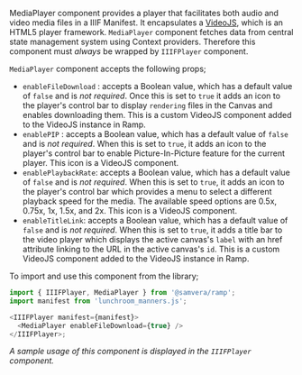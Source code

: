 MediaPlayer component provides a player that facilitates both audio and video media files in a IIIF Manifest. It encapsulates a [VideoJS](https://videojs.com/), which is an HTML5 player framework. `MediaPlayer` component fetches data from central state management system using Context providers. Therefore this component must *always* be wrapped by `IIIFPlayer` component.

`MediaPlayer` component accepts the following props;

- `enableFileDownload` : accepts a Boolean value, which has a default value of `false` and is _not required_. Once this is set to `true` it adds an icon to the player's control bar to display `rendering` files in the Canvas and enables downloading them. This is a custom VideoJS component added to the VideoJS instance in Ramp.
- `enablePIP` : accepts a Boolean value, which has a default value of `false` and is _not required_. When this is set to `true`, it adds an icon to the player's control bar to enable Picture-In-Picture feature for the current player. This icon is a VideoJS component.
- `enablePlaybackRate`: accepts a Boolean value, which has a default value of `false` and is _not required_. When this is set to `true`, it adds an icon to the player's control bar which provides a menu to select a different playback speed for the media. The available speed options are 0.5x, 0.75x, 1x, 1.5x, and 2x. This icon is a VideoJS component.
- `enableTitleLink`: accepts a Boolean value, which has a default value of `false` and is _not required_. When this is set to `true`, it adds a title bar to the video player which displays the active canvas's `label` with an href attribute linking to the URL in the active canvas's `id`. This is a custom VideoJS component added to the VideoJS instance in Ramp.

To import and use this component from the library;
```js static
import { IIIFPlayer, MediaPlayer } from '@samvera/ramp';
import manifest from 'lunchroom_manners.js';

<IIIFPlayer manifest={manifest}>
  <MediaPlayer enableFileDownload={true} />
</IIIFPlayer>;
```

*A sample usage of this component is displayed in the `IIIFPlayer` component.*
